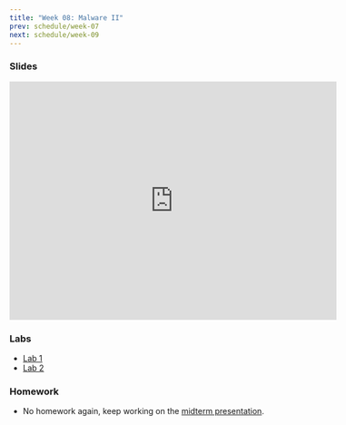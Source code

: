 ```yaml
---
title: "Week 08: Malware II"
prev: schedule/week-07
next: schedule/week-09
---
```


### Slides

<iframe src="https://slides.com/chasekanipe/week-7/embed" width="576" height="420" title="Week 8" scrolling="no" frameborder="0" webkitallowfullscreen mozallowfullscreen allowfullscreen></iframe>

### Labs

- [Lab 1](lab-1/)
- [Lab 2](lab-2/)

### Homework

- No homework again, keep working on the
  [midterm presentation](/schedule/week-07/midterm).
